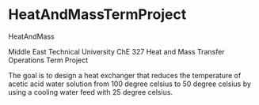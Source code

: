 # HeatAndMassTermProject
HeatAndMass

Middle East Technical University ChE 327 Heat and Mass Transfer Operations Term Project

The goal is to design a heat exchanger that reduces the temperature of 
acetic acid water solution from 100 degree celsius to 50 degree celsius
by using a cooling water feed with 25 degree celsius. 
